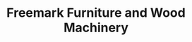 ---
title: "Freemark Furniture and Wood Machinery"
url: /nairobi/freemark-furniture-and-wood-machinery/
shop: furniture
---